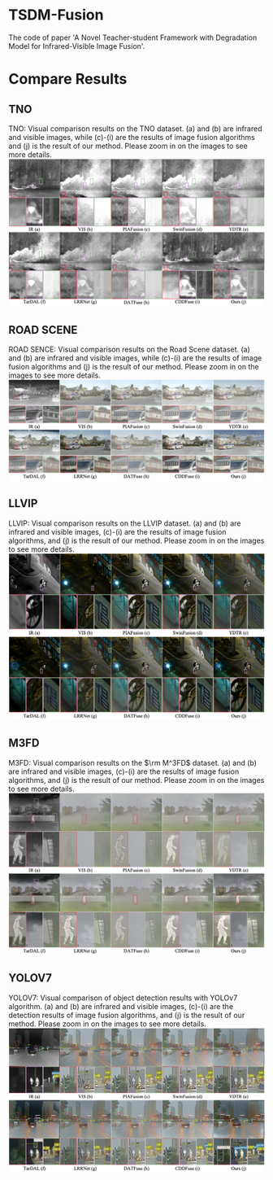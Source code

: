 # TSDM-Fusion
The code of paper 'A Novel Teacher-student Framework with Degradation Model for Infrared-Visible Image Fusion'.

# Compare Results
## TNO
TNO: Visual comparison results on the TNO dataset. (a) and (b) are infrared and visible images, while (c)-(i) are the results of image fusion algorithms and (j) is the result of our method. Please zoom in on the images to see more details. ![](./ComparedImages/TNO.png)
## ROAD SCENE
ROAD SENCE: Visual comparison results on the Road Scene dataset. (a) and (b) are infrared and visible images, while (c)-(i) are the results of image fusion algorithms and (j) is the result of our method. Please zoom in on the images to see more details. ![](./ComparedImages/ROAD.png)
## LLVIP
LLVIP: Visual comparison results on the LLVIP dataset. (a) and (b) are infrared and visible images, (c)-(i) are the results of image fusion algorithms, and (j) is the result of our method. Please zoom in on the images to see more details. ![](./ComparedImages/LLVIP.png)
## M3FD
M3FD: Visual comparison results on the $\rm M^3FD$ dataset. (a) and (b) are infrared and visible images, (c)-(i) are the results of image fusion algorithms, and (j) is the result of our method. Please zoom in on the images to see more details. ![](./ComparedImages/M3FD.png)
## YOLOV7
YOLOV7: Visual comparison of object detection results with YOLOv7 algorithm. (a) and (b) are infrared and visible images, (c)-(i) are the detection results of image fusion algorithms, and (j) is the result of our method. Please zoom in on the images to see more details. ![](./ComparedImages/YOLOV7.png)
